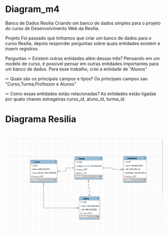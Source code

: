 # Diagram_m4
Banco de Dados Resilia
Criando um banco de dados simples para o projeto do curso de Desenvolvimento Web da Resilia.

Projeto
Foi passado que tinhamos que criar um banco de dados para o curso Resília, depois responder perguntas sobre quais entidades existem e inserir registros.

Perguntas
⇨ Existem outras entidades além dessas três? Pensando em um modelo de curso, é possível pensar em outras entidades importantes para um banco de dados. Para esse trabalho, criei a entidade de "Alunos"

⇨ Quais são os principais campos e tipos? Os príncipais campos sao "Curso,Turma,Professor e Alunos" 

⇨ Como essas entidades estão relacionadas? As entidades estão ligadas por quato chaves estrageiras curso_id, aluno_id, turma_id.

<div>
  <h1> Diagrama Resilia<h1>
  <img src= ./SQL/Diagram.png/>
</div>
